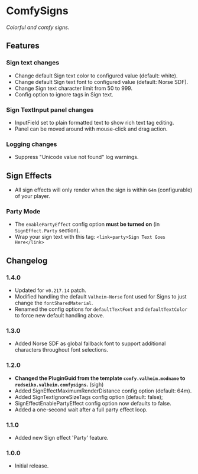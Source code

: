 # ComfySigns

*Colorful and comfy signs.*

## Features

### Sign text changes

  * Change default Sign text color to configured value (default: white).
  * Change default Sign text font to configured value (default: Norse SDF).
  * Change Sign text character limit from 50 to 999.
  * Config option to ignore <size> tags in Sign text.

### Sign TextInput panel changes

  * InputField set to plain formatted text to show rich text tag editing.
  * Panel can be moved around with mouse-click and drag action.

### Logging changes

  * Suppress "Unicode value not found" log warnings.

## Sign Effects

  * All sign effects will only render when the sign is within `64m` (configurable) of your player.

### Party Mode

  * The `enablePartyEffect` config option **must be turned on** (in `SignEffect.Party` section).
  * Wrap your sign text with this tag: `<link=party>Sign Text Goes Here</link>`

## Changelog

### 1.4.0

  * Updated for `v0.217.14` patch.
  * Modified handling the default `Valheim-Norse` font used for Signs to just change the `fontSharedMaterial`.
  * Renamed the config options for `defaultTextFont` and `defaultTextColor` to force new default handling above.


### 1.3.0

  * Added Norse SDF as global fallback font to support additional characters throughout font selections.

### 1.2.0

  * **Changed the PluginGuid from the template `comfy.valheim.modname` to `redseiko.valheim.comfysigns`.** (sigh)
  * Added SignEffectMaximumRenderDistance config option (default: 64m).
  * Added SignTextIgnoreSizeTags config option (default: false);
  * SignEffectEnablePartyEffect config option now defaults to false.
  * Added a one-second wait after a full party effect loop.

### 1.1.0

  * Added new Sign effect 'Party' feature.

### 1.0.0

  * Initial release.